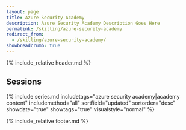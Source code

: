 ```yaml
---
layout: page
title: Azure Security Academy
description: Azure Security Academy Description Goes Here
permalink: /skilling/azure-security-academy
redirect_from:
  - /skilling/azure-security-academy/
showbreadcrumb: true
---
```


{% include_relative header.md %}

## Sessions

{% include series.md 
    includetags="azure security academy|academy content" includemethod="all" 
    sortfield="updated" sortorder="desc" showdate="true" showtags="true"
    visualstyle="normal"
%}

{% include_relative footer.md %}